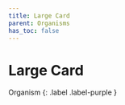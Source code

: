 ```yaml
---
title: Large Card
parent: Organisms
has_toc: false
---
```


# Large Card
Organism
{: .label .label-purple }
